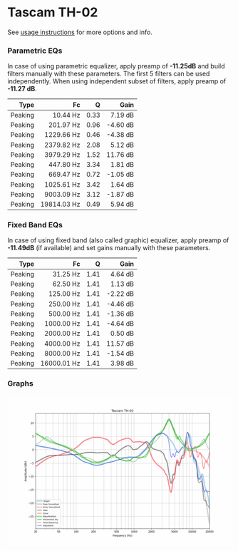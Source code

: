 # Tascam TH-02
See [usage instructions](https://github.com/jaakkopasanen/AutoEq#usage) for more options and info.

### Parametric EQs
In case of using parametric equalizer, apply preamp of **-11.25dB** and build filters manually
with these parameters. The first 5 filters can be used independently.
When using independent subset of filters, apply preamp of **-11.27 dB**.

| Type    | Fc          |    Q | Gain     |
|--------:|------------:|-----:|---------:|
| Peaking | 10.44 Hz    | 0.33 | 7.19 dB  |
| Peaking | 201.97 Hz   | 0.96 | -4.60 dB |
| Peaking | 1229.66 Hz  | 0.46 | -4.38 dB |
| Peaking | 2379.82 Hz  | 2.08 | 5.12 dB  |
| Peaking | 3979.29 Hz  | 1.52 | 11.76 dB |
| Peaking | 447.80 Hz   | 3.34 | 1.81 dB  |
| Peaking | 669.47 Hz   | 0.72 | -1.05 dB |
| Peaking | 1025.61 Hz  | 3.42 | 1.64 dB  |
| Peaking | 9003.09 Hz  | 3.12 | -1.87 dB |
| Peaking | 19814.03 Hz | 0.49 | 5.94 dB  |

### Fixed Band EQs
In case of using fixed band (also called graphic) equalizer, apply preamp of **-11.49dB**
(if available) and set gains manually with these parameters.

| Type    | Fc          |    Q | Gain     |
|--------:|------------:|-----:|---------:|
| Peaking | 31.25 Hz    | 1.41 | 4.64 dB  |
| Peaking | 62.50 Hz    | 1.41 | 1.13 dB  |
| Peaking | 125.00 Hz   | 1.41 | -2.22 dB |
| Peaking | 250.00 Hz   | 1.41 | -4.46 dB |
| Peaking | 500.00 Hz   | 1.41 | -1.36 dB |
| Peaking | 1000.00 Hz  | 1.41 | -4.64 dB |
| Peaking | 2000.00 Hz  | 1.41 | 0.50 dB  |
| Peaking | 4000.00 Hz  | 1.41 | 11.57 dB |
| Peaking | 8000.00 Hz  | 1.41 | -1.54 dB |
| Peaking | 16000.01 Hz | 1.41 | 3.98 dB  |

### Graphs
![](./Tascam%20TH-02.png)